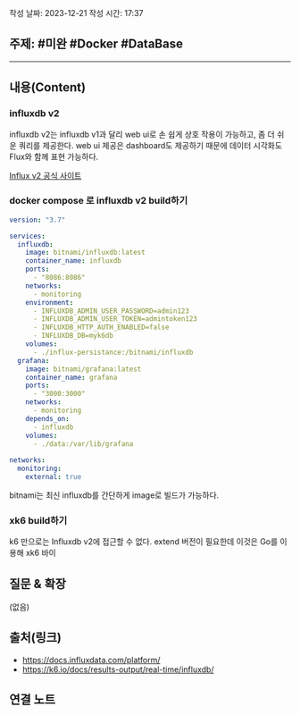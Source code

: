 작성 날짜: 2023-12-21
작성 시간: 17:37

## 주제: #미완 #Docker #DataBase 

----
## 내용(Content)
### influxdb v2
influxdb v2는 influxdb v1과 달리 web ui로 손 쉽게 상호 작용이 가능하고,  좀 더 쉬운 쿼리를 제공한다.  web ui 제공은 dashboard도 제공하기 때문에 데이터 시각화도 Flux와 함께 표현 가능하다.

[Influx v2 공식 사이트](https://docs.influxdata.com/influxdb/v2/)

### docker compose 로 influxdb v2 build하기
```yml
version: "3.7"

services:
  influxdb:
    image: bitnami/influxdb:latest
    container_name: influxdb
    ports:
      - "8086:8086"
    networks:
      - monitoring
    environment:
      - INFLUXDB_ADMIN_USER_PASSWORD=admin123
      - INFLUXDB_ADMIN_USER_TOKEN=admintoken123
      - INFLUXDB_HTTP_AUTH_ENABLED=false
      - INFLUXDB_DB=myk6db
    volumes:
      - ./influx-persistance:/bitnami/influxdb
  grafana:
    image: bitnami/grafana:latest
    container_name: grafana
    ports:
      - "3000:3000"
    networks:
      - monitoring
    depends_on:
      - influxdb
    volumes:
      - ./data:/var/lib/grafana
  
networks:
  monitoring:
    external: true
```

bitnami는 최신 influxdb를 간단하게 image로 빌드가 가능하다. 

### xk6 build하기

k6 만으로는 Influxdb v2에 접근할 수 없다. extend 버전이 필요한데 이것은 Go를 이용해 xk6 바이

## 질문 & 확장

(없음)

## 출처(링크)
- https://docs.influxdata.com/platform/
- https://k6.io/docs/results-output/real-time/influxdb/


## 연결 노트










